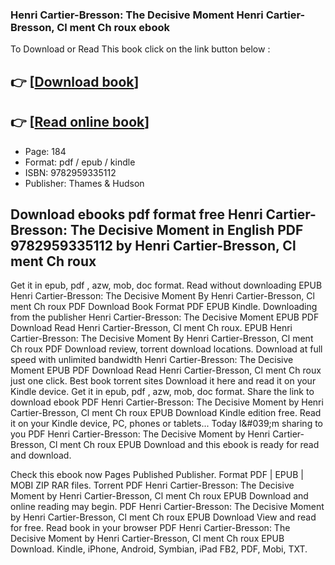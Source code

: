 ### Henri Cartier-Bresson: The Decisive Moment Henri Cartier-Bresson, Cl ment Ch roux ebook

To Download or Read This book click on the link button below :

## 👉  [**[Download book](http://ebooksharez.info/download.php?group=book&from=github.com&id=718488&lnk=1065 "Download book")**]

## 👉  [**[Read online book](http://ebooksharez.info/download.php?group=book&from=github.com&id=718488&lnk=1065 "Read online book")**]


* Page: 184
* Format: pdf / epub / kindle
* ISBN: 9782959335112
* Publisher: Thames &amp; Hudson



## Download ebooks pdf format free Henri Cartier-Bresson: The Decisive Moment in English PDF 9782959335112 by Henri Cartier-Bresson, Cl ment Ch roux


Get it in epub, pdf , azw, mob, doc format. Read without downloading EPUB Henri Cartier-Bresson: The Decisive Moment By Henri Cartier-Bresson, Cl ment Ch roux PDF Download Book Format PDF EPUB Kindle. Downloading from the publisher Henri Cartier-Bresson: The Decisive Moment EPUB PDF Download Read Henri Cartier-Bresson, Cl ment Ch roux. EPUB Henri Cartier-Bresson: The Decisive Moment By Henri Cartier-Bresson, Cl ment Ch roux PDF Download review, torrent download locations. Download at full speed with unlimited bandwidth Henri Cartier-Bresson: The Decisive Moment EPUB PDF Download Read Henri Cartier-Bresson, Cl ment Ch roux just one click. Best book torrent sites Download it here and read it on your Kindle device. Get it in epub, pdf , azw, mob, doc format. Share the link to download ebook PDF Henri Cartier-Bresson: The Decisive Moment by Henri Cartier-Bresson, Cl ment Ch roux EPUB Download Kindle edition free. Read it on your Kindle device, PC, phones or tablets... Today I&amp;#039;m sharing to you PDF Henri Cartier-Bresson: The Decisive Moment by Henri Cartier-Bresson, Cl ment Ch roux EPUB Download and this ebook is ready for read and download.

Check this ebook now Pages Published Publisher. Format PDF | EPUB | MOBI ZIP RAR files. Torrent PDF Henri Cartier-Bresson: The Decisive Moment by Henri Cartier-Bresson, Cl ment Ch roux EPUB Download and online reading may begin. PDF Henri Cartier-Bresson: The Decisive Moment by Henri Cartier-Bresson, Cl ment Ch roux EPUB Download View and read for free. Read book in your browser PDF Henri Cartier-Bresson: The Decisive Moment by Henri Cartier-Bresson, Cl ment Ch roux EPUB Download. Kindle, iPhone, Android, Symbian, iPad FB2, PDF, Mobi, TXT.





